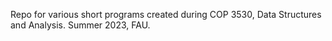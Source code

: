 Repo for various short programs created during COP 3530, Data Structures and Analysis. Summer 2023, FAU.
